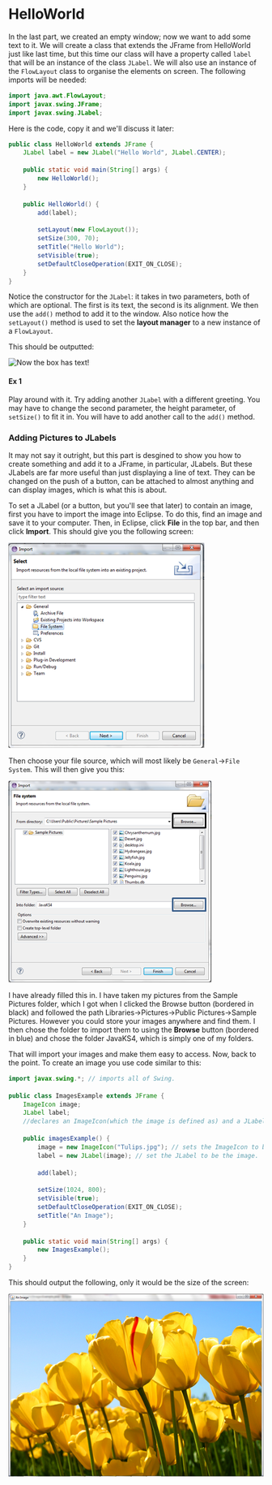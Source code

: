 HelloWorld
===

In the last part, we created an empty window; now we want to add some text to it. We will create a class that extends the JFrame from HelloWorld just like last time, but this time our class will have a property called `label` that will be an instance of the class `JLabel`. We will also use an instance of the `FlowLayout` class to organise the elements on screen. The following imports will be needed:

```java
import java.awt.FlowLayout;
import javax.swing.JFrame;
import javax.swing.JLabel;
```

Here is the code, copy it and we'll discuss it later:

```java
public class HelloWorld extends JFrame {
    JLabel label = new JLabel("Hello World", JLabel.CENTER);

    public static void main(String[] args) {
        new HelloWorld();
    }

    public HelloWorld() {
        add(label);

        setLayout(new FlowLayout());
	    setSize(300, 70);
	    setTitle("Hello World");
	    setVisible(true);
	    setDefaultCloseOperation(EXIT_ON_CLOSE);
	}
}
```

Notice the constructor for the `JLabel`: it takes in two parameters, both of which are optional. The first is its text, the second is its alignment. We then use the `add()` method to add it to the window. Also notice how the `setLayout()` method is used to set the **layout manager** to a new instance of a `FlowLayout`. 

This should be outputted:

![Now the box has text!](https://github.com/HashanP/cadmus/raw/master/src/Images/Hello_World.png)

#### Ex 1
Play around with it. Try adding another `JLabel` with a different greeting. You may have to change the second parameter, the height parameter, of `setSize()` to fit it in. You will have to add another call to the `add()` method.

### Adding Pictures to JLabels
It may not say it outright, but this part is desgined to show you how to create something and add it to a JFrame, in particular, JLabels. But these JLabels are far more useful than just displaying a line of text. They can be changed on the push of a button, can be attached to almost anything and can display images, which is what this is about.

To set a JLabel (or a button, but you'll see that later) to contain an image, first you have to import the image into Eclipse. To do this, find an image and save it to your computer. Then, in Eclipse, click **File** in the top bar, and then click **Import**. This should give you the following screen:

![Importing images](../Images/imports.png)

Then choose your file source, which will most likely be `General`->`File System`. This will then give you this:

![Choosing your image](../Images/imports2.png)

I have already filled this in. I have taken my pictures from the Sample Pictures folder, which I got when I clicked the Browse button (bordered in black) and followed the path Libraries->Pictures->Public Pictures->Sample Pictures. However you could store your images anywhere and find them. I then chose the folder to import them to using the **Browse** button (bordered in blue) and chose the folder JavaKS4, which is simply one of my folders.

That will import your images and make them easy to access. Now, back to the point. To create an image you use code similar to this:

```java
import javax.swing.*; // imports all of Swing.

public class ImagesExample extends JFrame {
	ImageIcon image;
	JLabel label;
	//declares an ImageIcon(which the image is defined as) and a JLabel.
	
	public imagesExample() {
		image = new ImageIcon("Tulips.jpg"); // sets the ImageIcon to be Tulips.jpg
		label = new JLabel(image); // set the JLabel to be the image.
		
		add(label);

		setSize(1024, 800);
		setVisible(true);
		setDefaultCloseOperation(EXIT_ON_CLOSE);
		setTitle("An Image");
	}
	
	public static void main(String[] args) {
		new ImagesExample();
	}
}
```
This should output the following, only it would be the size of the screen:

![Tulips image](../Images/Tulips.png)
